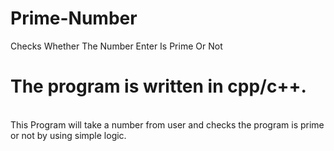 # Prime-Number
Checks Whether The Number Enter Is Prime Or Not
<br>
<h1>The program is written in cpp/c++.</h1>
<br>
This Program will take a number from user and checks the program is prime or not by using simple logic.
